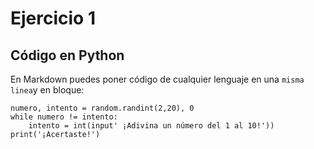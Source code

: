 # Ejercicio 1

## Código en Python

En Markdown puedes poner código de cualquier lenguaje en una ` misma linea `y en bloque:

```import random
numero, intento = random.randint(2,20), 0
while numero != intento:
    intento = int(input' ¡Adivina un número del 1 al 10!'))
print('¡Acertaste!')    
